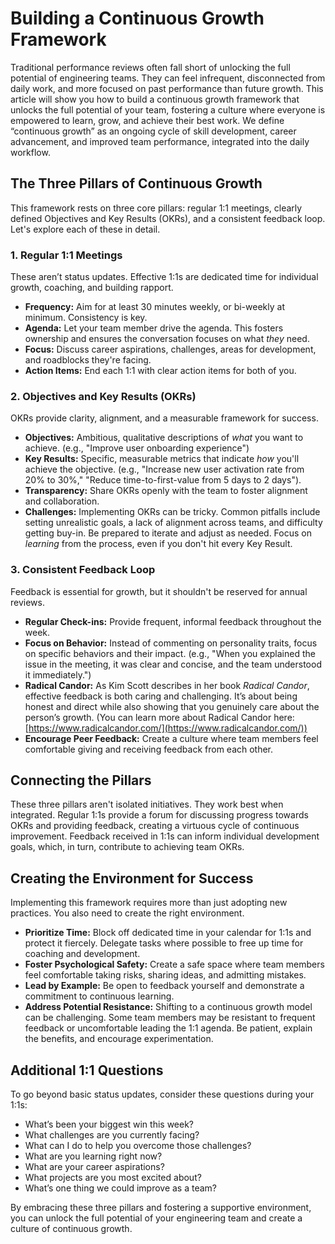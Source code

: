 # Building a Continuous Growth Framework

Traditional performance reviews often fall short of unlocking the full potential of engineering teams. They can feel infrequent, disconnected from daily work, and more focused on past performance than future growth. This article will show you how to build a continuous growth framework that unlocks the full potential of your team, fostering a culture where everyone is empowered to learn, grow, and achieve their best work. We define “continuous growth” as an ongoing cycle of skill development, career advancement, and improved team performance, integrated into the daily workflow.

## The Three Pillars of Continuous Growth

This framework rests on three core pillars: regular 1:1 meetings, clearly defined Objectives and Key Results (OKRs), and a consistent feedback loop.  Let's explore each of these in detail.

### 1. Regular 1:1 Meetings

These aren’t status updates. Effective 1:1s are dedicated time for individual growth, coaching, and building rapport. 

* **Frequency:** Aim for at least 30 minutes weekly, or bi-weekly at minimum. Consistency is key.
* **Agenda:** Let your team member drive the agenda. This fosters ownership and ensures the conversation focuses on what *they* need. 
* **Focus:** Discuss career aspirations, challenges, areas for development, and roadblocks they're facing.  
* **Action Items:**  End each 1:1 with clear action items for both of you.

### 2. Objectives and Key Results (OKRs)

OKRs provide clarity, alignment, and a measurable framework for success.

* **Objectives:** Ambitious, qualitative descriptions of *what* you want to achieve.  (e.g., "Improve user onboarding experience")
* **Key Results:** Specific, measurable metrics that indicate *how* you'll achieve the objective. (e.g., "Increase new user activation rate from 20% to 30%," "Reduce time-to-first-value from 5 days to 2 days").
* **Transparency:** Share OKRs openly with the team to foster alignment and collaboration.
* **Challenges:** Implementing OKRs can be tricky. Common pitfalls include setting unrealistic goals, a lack of alignment across teams, and difficulty getting buy-in. Be prepared to iterate and adjust as needed.  Focus on *learning* from the process, even if you don't hit every Key Result.

### 3. Consistent Feedback Loop

Feedback is essential for growth, but it shouldn't be reserved for annual reviews.

* **Regular Check-ins:**  Provide frequent, informal feedback throughout the week.
* **Focus on Behavior:**  Instead of commenting on personality traits, focus on specific behaviors and their impact. (e.g., "When you explained the issue in the meeting, it was clear and concise, and the team understood it immediately.")
* **Radical Candor:** As Kim Scott describes in her book *Radical Candor*, effective feedback is both caring and challenging. It’s about being honest and direct while also showing that you genuinely care about the person’s growth. (You can learn more about Radical Candor here: [https://www.radicalcandor.com/](https://www.radicalcandor.com/))
* **Encourage Peer Feedback:** Create a culture where team members feel comfortable giving and receiving feedback from each other.



## Connecting the Pillars

These three pillars aren't isolated initiatives. They work best when integrated.  Regular 1:1s provide a forum for discussing progress towards OKRs and providing feedback, creating a virtuous cycle of continuous improvement.  Feedback received in 1:1s can inform individual development goals, which, in turn, contribute to achieving team OKRs.



## Creating the Environment for Success

Implementing this framework requires more than just adopting new practices. You also need to create the right environment.

* **Prioritize Time:** Block off dedicated time in your calendar for 1:1s and protect it fiercely. Delegate tasks where possible to free up time for coaching and development.
* **Foster Psychological Safety:**  Create a safe space where team members feel comfortable taking risks, sharing ideas, and admitting mistakes.
* **Lead by Example:** Be open to feedback yourself and demonstrate a commitment to continuous learning.
* **Address Potential Resistance:**  Shifting to a continuous growth model can be challenging. Some team members may be resistant to frequent feedback or uncomfortable leading the 1:1 agenda. Be patient, explain the benefits, and encourage experimentation.



## Additional 1:1 Questions 

To go beyond basic status updates, consider these questions during your 1:1s:

* What’s been your biggest win this week?
* What challenges are you currently facing?
* What can I do to help you overcome those challenges?
* What are you learning right now?
* What are your career aspirations?
* What projects are you most excited about?
* What’s one thing we could improve as a team?



By embracing these three pillars and fostering a supportive environment, you can unlock the full potential of your engineering team and create a culture of continuous growth.